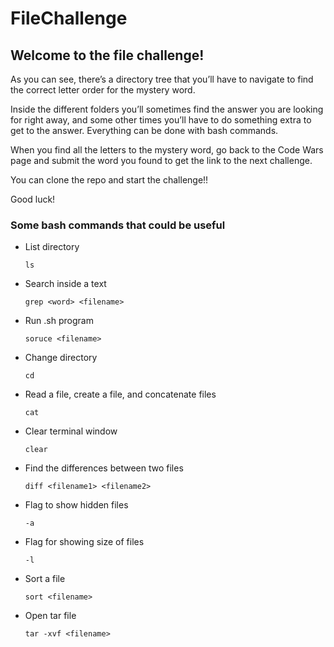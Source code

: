 # **FileChallenge**

## **Welcome to the file challenge!**

As you can see, there’s a directory tree that you’ll have to navigate to find the correct letter order for the mystery word.



Inside the different folders you’ll sometimes find the answer you are looking for right away, and some other times you’ll have to do something extra to get to the answer. Everything can be done with bash commands.

When you find all the letters to the mystery word, go back to the Code Wars page and submit the word you found to get the link to the next challenge.

You can clone the repo and start the challenge!!

Good luck!

### **Some bash commands that could be useful**
- List directory
  
   `ls`
- Search inside a text
  
  `grep <word> <filename>`
- Run .sh program
  
  `soruce <filename>`
- Change directory
  
  `cd`
- Read a file, create a file, and concatenate files
  
  `cat`
- Clear terminal window 

  `clear`  
- Find the differences between two files
  
  `diff <filename1> <filename2>`
- Flag to show hidden files 
  
  `-a`
- Flag for showing size of files 
  
  `-l`
- Sort a file
  
  `sort <filename>`

- Open tar file

  `tar -xvf <filename>`
